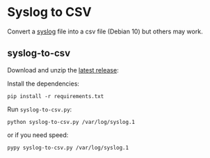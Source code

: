 # Syslog to CSV
Convert a [syslog](https://tools.ietf.org/html/rfc5424) file into a csv file (Debian 10) but others may work.

## syslog-to-csv
Download and unzip the [latest release](https://github.com/gm3dmo/syslog-to-csv/releases/latest):

Install the dependencies:

```
pip install -r requirements.txt
```

Run `syslog-to-csv.py`:

```
python syslog-to-csv.py /var/log/syslog.1
```
or if you need speed:

```
pypy syslog-to-csv.py /var/log/syslog.1
```
